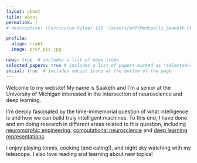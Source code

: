```yaml
---
layout: about
title: about
permalink: /
# description: (Curriculum Vitae) [{{ '/assets/pdf/Medepalli_Saaketh_CV.pdf' | /assets/pdf/Medepalli_Saaketh.CV }}]

profile:
  align: right
  image: prof_pic.jpg

news: true  # includes a list of news items
selected_papers: true # includes a list of papers marked as "selected={true}"
social: true  # includes social icons at the bottom of the page
---
```


Welcome to my website! My name is Saaketh and I'm a senior at the University of Michigan interested in the intersection of neuroscience and deep learning. 

I'm deeply fascinated by the time-immemorial question of what intelligence is and how we can build truly intelligent machines. To this end, I have done and am doing research in different areas related to this question, including [neuromorphic engineering](https://lugroup.engin.umich.edu), [computational neuroscience](https://alleninstitute.org/what-we-do/brain-science/research/mindscope-program/) and [deep learning representations](https://qingqu.engin.umich.edu).

I enjoy playing tennis, cooking (and eating!), and night sky watching with my telescope. I also love reading and learning about new topics!
